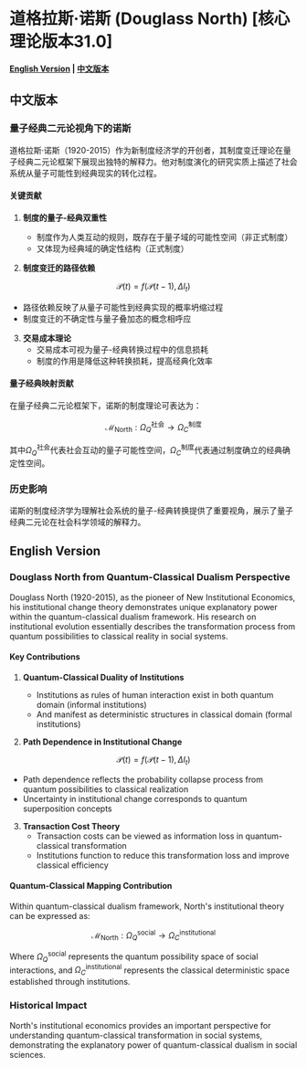 # 道格拉斯·诺斯 (Douglass North) [核心理论版本31.0]

**[English Version](#english) | [中文版本](#chinese)**

## <a name="chinese"></a> 中文版本

### 量子经典二元论视角下的诺斯

道格拉斯·诺斯（1920-2015）作为新制度经济学的开创者，其制度变迁理论在量子经典二元论框架下展现出独特的解释力。他对制度演化的研究实质上描述了社会系统从量子可能性到经典现实的转化过程。

#### 关键贡献

1. **制度的量子-经典双重性**
   - 制度作为人类互动的规则，既存在于量子域的可能性空间（非正式制度）
   - 又体现为经典域的确定性结构（正式制度）

2. **制度变迁的路径依赖**

$$
\mathcal{P}(t) = f(\mathcal{P}(t-1), \Delta I_t)
$$

   - 路径依赖反映了从量子可能性到经典实现的概率坍缩过程
   - 制度变迁的不确定性与量子叠加态的概念相呼应

3. **交易成本理论**
   - 交易成本可视为量子-经典转换过程中的信息损耗
   - 制度的作用是降低这种转换损耗，提高经典化效率

#### 量子经典映射贡献

在量子经典二元论框架下，诺斯的制度理论可表达为：

$$
\mathcal{M}_{\text{North}}: \Omega_Q^{\text{社会}} \rightarrow \Omega_C^{\text{制度}}
$$

其中$`\Omega_Q^{\text{社会}}`$代表社会互动的量子可能性空间，$`\Omega_C^{\text{制度}}`$代表通过制度确立的经典确定性空间。

### 历史影响

诺斯的制度经济学为理解社会系统的量子-经典转换提供了重要视角，展示了量子经典二元论在社会科学领域的解释力。

## <a name="english"></a> English Version

### Douglass North from Quantum-Classical Dualism Perspective

Douglass North (1920-2015), as the pioneer of New Institutional Economics, his institutional change theory demonstrates unique explanatory power within the quantum-classical dualism framework. His research on institutional evolution essentially describes the transformation process from quantum possibilities to classical reality in social systems.

#### Key Contributions

1. **Quantum-Classical Duality of Institutions**
   - Institutions as rules of human interaction exist in both quantum domain (informal institutions)
   - And manifest as deterministic structures in classical domain (formal institutions)

2. **Path Dependence in Institutional Change**

$$
\mathcal{P}(t) = f(\mathcal{P}(t-1), \Delta I_t)
$$

   - Path dependence reflects the probability collapse process from quantum possibilities to classical realization
   - Uncertainty in institutional change corresponds to quantum superposition concepts

3. **Transaction Cost Theory**
   - Transaction costs can be viewed as information loss in quantum-classical transformation
   - Institutions function to reduce this transformation loss and improve classical efficiency

#### Quantum-Classical Mapping Contribution

Within quantum-classical dualism framework, North's institutional theory can be expressed as:

$$
\mathcal{M}_{\text{North}}: \Omega_Q^{\text{social}} \rightarrow \Omega_C^{\text{institutional}}
$$

Where $`\Omega_Q^{\text{social}}`$ represents the quantum possibility space of social interactions, and $`\Omega_C^{\text{institutional}}`$ represents the classical deterministic space established through institutions.

### Historical Impact

North's institutional economics provides an important perspective for understanding quantum-classical transformation in social systems, demonstrating the explanatory power of quantum-classical dualism in social sciences.
